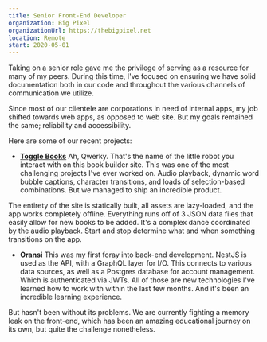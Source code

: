 ```yaml
---
title: Senior Front-End Developer
organization: Big Pixel
organizationUrl: https://thebigpixel.net
location: Remote
start: 2020-05-01
---
```


Taking on a senior role gave me the privilege of serving as a resource for many of my peers. During this time, I've focused on ensuring we have solid documentation both in our code and throughout the various channels of communication we utilize.

Since most of our clientele are corporations in need of internal apps, my job shifted towards web apps, as opposed to web site. But my goals remained the same; reliability and accessibility.

Here are some of our recent projects:
- **[Toggle Books](https://builder.togglebookfactory.com)**
Ah, Qwerky. That's the name of the little robot you interact with on this book builder site. This was one of the most challenging projects I've ever worked on. Audio playback, dynamic word bubble captions, character transitions, and loads of selection-based combinations. But we managed to ship an incredible product.

The entirety of the site is statically built, all assets are lazy-loaded, and the app works completely offline. Everything runs off of 3 JSON data files that easily allow for new books to be added. It's a complex dance coordinated by the audio playback. Start and stop determine what and when something transitions on the app.

- **[Oransi](https://www.mapmyair.com)**
This was my first foray into back-end development. NestJS is used as the API, with a GraphQL layer for I/O. This connects to various data sources, as well as a Postgres database for account management. Which is authenticated via JWTs. All of those are new technologies I've learned how to work with within the last few months. And it's been an incredible learning experience.

But hasn't been without its problems. We are currently fighting a memory leak on the front-end, which has been an amazing educational journey on its own, but quite the challenge nonetheless.
